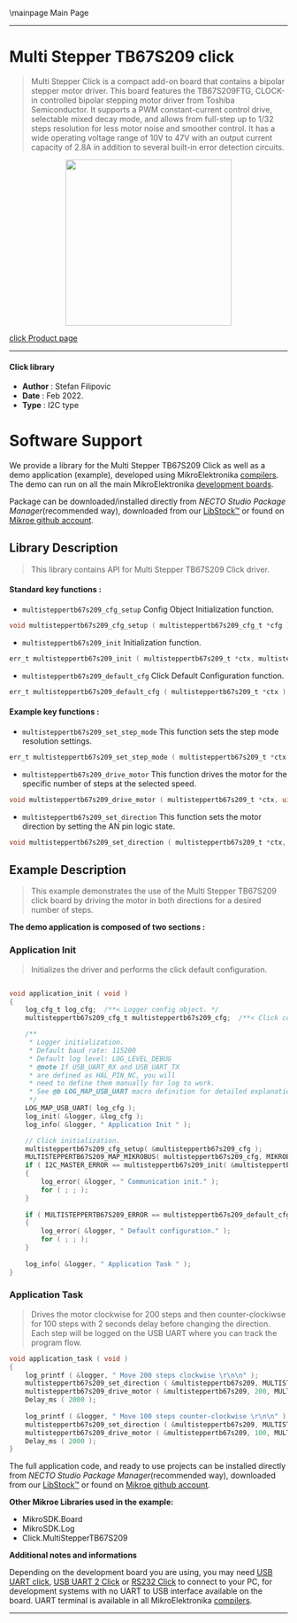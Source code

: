 \mainpage Main Page

---
# Multi Stepper TB67S209 click

> Multi Stepper Click is a compact add-on board that contains a bipolar stepper motor driver. This board features the TB67S209FTG, CLOCK-in controlled bipolar stepping motor driver from Toshiba Semiconductor. It supports a PWM constant-current control drive, selectable mixed decay mode, and allows from full-step up to 1/32 steps resolution for less motor noise and smoother control. It has a wide operating voltage range of 10V to 47V with an output current capacity of 2.8A in addition to several built-in error detection circuits.

<p align="center">
  <img src="https://download.mikroe.com/images/click_for_ide/multisteppertb67s209_click.png" height=300px>
</p>

[click Product page](https://www.mikroe.com/multi-stepper-click-tb67s209)

---


#### Click library

- **Author**        : Stefan Filipovic
- **Date**          : Feb 2022.
- **Type**          : I2C type


# Software Support

We provide a library for the Multi Stepper TB67S209 Click
as well as a demo application (example), developed using MikroElektronika
[compilers](https://www.mikroe.com/necto-studio).
The demo can run on all the main MikroElektronika [development boards](https://www.mikroe.com/development-boards).

Package can be downloaded/installed directly from *NECTO Studio Package Manager*(recommended way), downloaded from our [LibStock&trade;](https://libstock.mikroe.com) or found on [Mikroe github account](https://github.com/MikroElektronika/mikrosdk_click_v2/tree/master/clicks).

## Library Description

> This library contains API for Multi Stepper TB67S209 Click driver.

#### Standard key functions :

- `multisteppertb67s209_cfg_setup` Config Object Initialization function.
```c
void multisteppertb67s209_cfg_setup ( multisteppertb67s209_cfg_t *cfg );
```

- `multisteppertb67s209_init` Initialization function.
```c
err_t multisteppertb67s209_init ( multisteppertb67s209_t *ctx, multisteppertb67s209_cfg_t *cfg );
```

- `multisteppertb67s209_default_cfg` Click Default Configuration function.
```c
err_t multisteppertb67s209_default_cfg ( multisteppertb67s209_t *ctx );
```

#### Example key functions :

- `multisteppertb67s209_set_step_mode` This function sets the step mode resolution settings.
```c
err_t multisteppertb67s209_set_step_mode ( multisteppertb67s209_t *ctx, uint8_t mode );
```

- `multisteppertb67s209_drive_motor` This function drives the motor for the specific number of steps at the selected speed.
```c
void multisteppertb67s209_drive_motor ( multisteppertb67s209_t *ctx, uint32_t steps, uint8_t speed );
```

- `multisteppertb67s209_set_direction` This function sets the motor direction by setting the AN pin logic state.
```c
void multisteppertb67s209_set_direction ( multisteppertb67s209_t *ctx, uint8_t dir );
```

## Example Description

> This example demonstrates the use of the Multi Stepper TB67S209 click board by driving the motor in both directions for a desired number of steps.

**The demo application is composed of two sections :**

### Application Init

> Initializes the driver and performs the click default configuration.

```c

void application_init ( void )
{
    log_cfg_t log_cfg;  /**< Logger config object. */
    multisteppertb67s209_cfg_t multisteppertb67s209_cfg;  /**< Click config object. */

    /** 
     * Logger initialization.
     * Default baud rate: 115200
     * Default log level: LOG_LEVEL_DEBUG
     * @note If USB_UART_RX and USB_UART_TX 
     * are defined as HAL_PIN_NC, you will 
     * need to define them manually for log to work. 
     * See @b LOG_MAP_USB_UART macro definition for detailed explanation.
     */
    LOG_MAP_USB_UART( log_cfg );
    log_init( &logger, &log_cfg );
    log_info( &logger, " Application Init " );

    // Click initialization.
    multisteppertb67s209_cfg_setup( &multisteppertb67s209_cfg );
    MULTISTEPPERTB67S209_MAP_MIKROBUS( multisteppertb67s209_cfg, MIKROBUS_1 );
    if ( I2C_MASTER_ERROR == multisteppertb67s209_init( &multisteppertb67s209, &multisteppertb67s209_cfg ) ) 
    {
        log_error( &logger, " Communication init." );
        for ( ; ; );
    }
    
    if ( MULTISTEPPERTB67S209_ERROR == multisteppertb67s209_default_cfg ( &multisteppertb67s209 ) )
    {
        log_error( &logger, " Default configuration." );
        for ( ; ; );
    }
    
    log_info( &logger, " Application Task " );
}

```

### Application Task

> Drives the motor clockwise for 200 steps and then counter-clockiwse for 100 steps with 2 seconds delay before changing the direction.
Each step will be logged on the USB UART where you can track the program flow.

```c
void application_task ( void )
{
    log_printf ( &logger, " Move 200 steps clockwise \r\n\n" );
    multisteppertb67s209_set_direction ( &multisteppertb67s209, MULTISTEPPERTB67S209_DIR_CW );
    multisteppertb67s209_drive_motor ( &multisteppertb67s209, 200, MULTISTEPPERTB67S209_SPEED_FAST );
    Delay_ms ( 2000 );
    
    log_printf ( &logger, " Move 100 steps counter-clockwise \r\n\n" );
    multisteppertb67s209_set_direction ( &multisteppertb67s209, MULTISTEPPERTB67S209_DIR_CCW );
    multisteppertb67s209_drive_motor ( &multisteppertb67s209, 100, MULTISTEPPERTB67S209_SPEED_FAST );
    Delay_ms ( 2000 );
}
```

The full application code, and ready to use projects can be installed directly from *NECTO Studio Package Manager*(recommended way), downloaded from our [LibStock&trade;](https://libstock.mikroe.com) or found on [Mikroe github account](https://github.com/MikroElektronika/mikrosdk_click_v2/tree/master/clicks).

**Other Mikroe Libraries used in the example:**

- MikroSDK.Board
- MikroSDK.Log
- Click.MultiStepperTB67S209

**Additional notes and informations**

Depending on the development board you are using, you may need
[USB UART click](https://www.mikroe.com/usb-uart-click),
[USB UART 2 Click](https://www.mikroe.com/usb-uart-2-click) or
[RS232 Click](https://www.mikroe.com/rs232-click) to connect to your PC, for
development systems with no UART to USB interface available on the board. UART
terminal is available in all MikroElektronika
[compilers](https://shop.mikroe.com/compilers).

---
